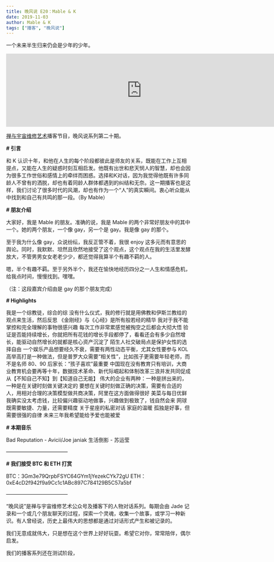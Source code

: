 ```yaml
---
title: 晚风说 E20：Mable & K
date: 2019-11-03
author: Mable & K
tags: ["播客", "晚风说"]
---
```


一个未来半生归来仍会是少年的少年。

<!--more-->

<iframe src="https://fireside.fm/player/v2/trfV16OE+CrUyGUCK?theme=light" width="740" height="200" frameborder="0" scrolling="no"></iframe>

[禅与宇宙维修艺术](https://www.cosmosrepair.com)播客节目，晚风说系列第二十期。

**# 引言**

和 K 认识十年，和他在人生的每个阶段都彼此是师友的关系，既能在工作上互相提点，又能在人生的疑惑时刻互相启发。他既有出世和悲天悯人的智慧，却也会因为很多工作世俗和感情上的牵绊而困惑。选择和K对话，因为我觉得他既有许多同龄人不曾有的洒脱，却也有着同龄人群体都遇到的纠结和无奈。这一期播客也是这样，我们讨论了很多时代的风潮，却也有作为一个“人”的真实瞬间。衷心听众能从中找到和自己有共鸣的那一段。（By Mable）

**# 朋友介绍**

大家好，我是 Mable 的朋友。准确的说，我是 Mable 的两个非常好朋友中的其中一个。她的两个朋友，一个像 gay，另一个是 gay。我是像 gay 的那个。

至于我为什么像 gay，众说纷纭，我反正管不着，我很 enjoy 这多元而有意思的舆论。同时，我默默、坦然且欣然地接受了这个观点，这个观点在我的生活里发酵放大，不管男男女女老老少少，都还觉得我算半个有趣不羁的人。

嗯，半个有趣不羁。至于另外半个，我还在愉快地经历四分之一人生和情感危机，给我点时间，慢慢找到。嘿嘿。

（注：这段嘉宾介绍由是 gay 的那个朋友完成）

**# Highlights** 

我是一个综教徒，综合的综
没有什么仪式，我的修行就是用佛教和伊斯兰教给的观点来生活，然后反思
《金刚经》与《心经》是所有般若经的精华
我对于我不能掌控和完全理解的事物很感兴趣
每次工作非常累感觉被掏空之后都会大彻大悟
验证是否能持续增长，你就把所有花钱的增长手段都停了，看看还会有多少自然增长，能驱动自然增长的就都是核心资产沉淀了
陌生人社交破局点是保护女性的选择自由
一个娱乐产品想要经久不衰，需要有两性动态平衡，尤其女性要参与
KOL高举高打是一种做法，但是普罗大众需要“相关性”，比如孩子更需要年轻老师，而不是名师
80、90 后家长：“孩子喜欢”最重要
中国现在没有教育只有培训，大商业教育机会要再等十年，数据技术革命、新代际崛起和体制改革三浪并发共同促成
从【不知自己不知】到【知道自己无能】
伟大的企业有两种：一种是拼出来的，一种是在关键时刻做关键决定的
要想在关键时刻做正确的决策，需要有合适的人，用相对合理的决策模型做共商决策，阿里在这方面做得很好
美菜与每日优鲜
我确实没太考虑钱，比较偏兴趣驱动地做事，兴趣做到极致了，钱自然会来
网球既需要敏捷、力量，还需要精度
关于星座的私密对话
家庭的温暖
孤独是好事，但需要很强的自律
未来三年我希望能给予爱也能被爱

**# 本期音乐**

Bad Reputation - Avicii/Joe janiak
生活倒影 - 苏运莹

————————————

**# 我们接受 BTC 和 ETH 打赏**

BTC：3Gm3e79QrpbFSYC64GYm1jYezekCYk72gU
ETH：0xE4cD2f942f9a9Cc1c1ABc897C784129B5C57a5bf

————————————

“晚风说”是禅与宇宙维修艺术公众号及播客下的人物对话系列。每期会由 Jade 记录和一个或几个朋友聊天的过程，探索一个灵魂，收集一个故事，或学习一种新识。有人曾经说，历史上最伟大的思想都是通过对话形式产生和被记录的。

我们无意成就伟大，只是想在这个世界上好好玩耍。希望它对你，常常陪伴，偶尔启发。

我们的播客系列还在测试阶段，